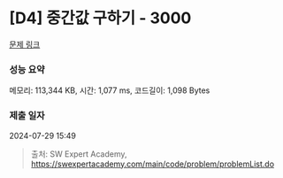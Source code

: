# [D4] 중간값 구하기 - 3000 

[문제 링크](https://swexpertacademy.com/main/code/problem/problemDetail.do?contestProbId=AV-fO0s6ARoDFAXT) 

### 성능 요약

메모리: 113,344 KB, 시간: 1,077 ms, 코드길이: 1,098 Bytes

### 제출 일자

2024-07-29 15:49



> 출처: SW Expert Academy, https://swexpertacademy.com/main/code/problem/problemList.do
